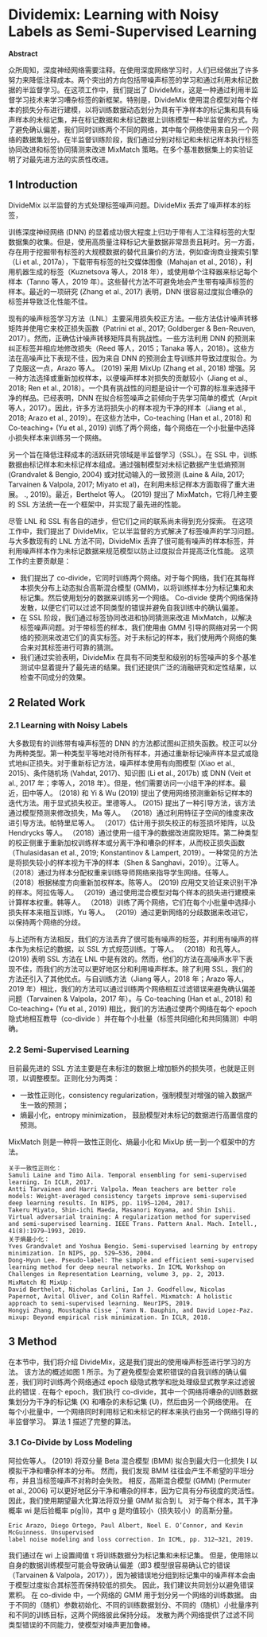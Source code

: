 # Dividemix: Learning with Noisy Labels as Semi-Supervised Learning

**Abstract**

众所周知，深度神经网络需要注释。在使用深度网络学习时，人们已经做出了许多努力来降低注释成本。两个突出的方向包括带噪声标签的学习和通过利用未标记数据的半监督学习。在这项工作中，我们提出了 DivideMix，这是一种通过利用半监督学习技术来学习嘈杂标签的新框架。特别是，DivideMix 使用混合模型对每个样本的损失分布进行建模，以将训练数据动态划分为具有干净样本的标记集和具有噪声样本的未标记集，并在标记数据和未标记数据上训练模型一种半监督的方式。为了避免确认偏差，我们同时训练两个不同的网络，其中每个网络使用来自另一个网络的数据集划分。在半监督训练阶段，我们通过分别对标记和未标记样本执行标签协同改进和标签协同猜测来改进 MixMatch 策略。在多个基准数据集上的实验证明了对最先进方法的实质性改进。

## 1 Introduction

DivideMix 以半监督的方式处理标签噪声问题。DivideMix 丢弃了噪声样本的标签，

训练深度神经网络 (DNN) 的显着成功很大程度上归功于带有人工注释标签的大型数据集的收集。但是，使用高质量注释标记大量数据非常昂贵且耗时。另一方面，存在用于挖掘带有标签的大规模数据的替代且廉价的方法，例如查询商业搜索引擎（Li et al., 2017a），下载带有标签的社交媒体图像（Mahajan et al., 2018），利用机器生成的标签（Kuznetsova 等人，2018 年），或使用单个注释器来标记每个样本（Tanno 等人，2019 年）。这些替代方法不可避免地会产生带有噪声标签的样本。最近的一项研究 (Zhang et al., 2017) 表明，DNN 很容易过度拟合嘈杂的标签并导致泛化性能不佳。

现有的噪声标签学习方法（LNL）主要采用损失校正方法。一些方法估计噪声转移矩阵并使用它来校正损失函数（Patrini et al., 2017; Goldberger & Ben-Reuven, 2017）。然而，正确估计噪声转移矩阵具有挑战性。一些方法利用 DNN 的预测来纠正标签并相应地修改损失（Reed 等人，2015；Tanaka 等人，2018）。这些方法在高噪声比下表现不佳，因为来自 DNN 的预测会主导训练并导致过度拟合。为了克服这一点，Arazo 等人。 (2019) 采用 MixUp (Zhang et al., 2018) 增强。另一种方法选择或重新加权样本，以便噪声样本对损失的贡献较小（Jiang et al., 2018; Ren et al., 2018）。一个具有挑战性的问题是设计一个可靠的标准来选择干净的样品。已经表明，DNN 在拟合标签噪声之前倾向于先学习简单的模式（Arpit 等人，2017）。因此，许多方法将损失小的样本视为干净的样本（Jiang et al., 2018; Arazo et al., 2019）。在这些方法中，Co-teaching (Han et al., 2018) 和 Co-teaching+ (Yu et al., 2019) 训练了两个网络，每个网络在一个小批量中选择小损失样本来训练另一个网络。

另一个旨在降低注释成本的活跃研究领域是半监督学习（SSL）。在 SSL 中，训练数据由标记样本和未标记样本组成。通过强制模型对未标记数据产生低熵预测 (Grandvalet & Bengio, 2004) 或对扰动输入的一致预测 (Laine & Aila, 2017; Tarvainen & Valpola, 2017; Miyato et al)，在利用未标记样本方面取得了重大进展。 ., 2019)。最近，Berthelot 等人。 (2019) 提出了 MixMatch，它将几种主要的 SSL 方法统一在一个框架中，并实现了最先进的性能。

尽管 LNL 和 SSL 有各自的进步，但它们之间的联系尚未得到充分探索。 在这项工作中，我们提出了 DivideMix，它以半监督的方式解决了标签噪声的学习问题。 与大多数现有的 LNL 方法不同，DivideMix 丢弃了很可能有噪声的样本标签，并利用噪声样本作为未标记数据来规范模型以防止过度拟合并提高泛化性能。 这项工作的主要贡献是：

* 我们提出了 co-divide，它同时训练两个网络。对于每个网络，我们在其每样本损失分布上动态拟合高斯混合模型 (GMM)，以将训练样本分为标记集和未标记集。然后使用划分的数据来训练另一个网络。 Co-divide 使两个网络保持发散，以便它们可以过滤不同类型的错误并避免自我训练中的确认偏差。
* 在 SSL 阶段，我们通过标签协同改进和协同猜测来改进 MixMatch，以解决标签噪声问题。对于带标签的样本，我们使用由 GMM 引导的网络对另一个网络的预测来改进它们的真实标签。对于未标记的样本，我们使用两个网络的集合来对其标签进行可靠的猜测。
* 我们通过实验表明，DivideMix 在具有不同类型和级别的标签噪声的多个基准测试中显着提升了最先进的结果。我们还提供广泛的消融研究和定性结果，以检查不同成分的效果。

## 2 Related Work

### 2.1 Learning with Noisy Labels

大多数现有的训练带有噪声标签的 DNN 的方法都试图纠正损失函数。校正可以分为两种类型。第一种类型平等地对待所有样本，并通过重新标记噪声样本显式或隐式地纠正损失。对于重新标记方法，噪声样本使用有向图模型 (Xiao et al., 2015)、条件随机场 (Vahdat, 2017)、知识图 (Li et al., 2017b) 或 DNN (Veit et al., 2017 年；李等人，2018 年）。但是，他们需要访问一小组干净的样本。最近，田中等人。 (2018) 和 Yi & Wu (2019) 提出了使用网络预测重新标记样本的迭代方法。用于显式损失校正。里德等人。 (2015) 提出了一种引导方法，该方法通过模型预测来修改损失，Ma 等人。 （2018）通过利用特征子空间的维度来改进引导方法。帕特里尼等人。 （2017）估计用于损失校正的标签损坏矩阵，以及 Hendrycks 等人。 （2018）通过使用一组干净的数据改进腐败矩阵。第二种类型的校正侧重于重新加权训练样本或分离干净和嘈杂的样本，从而校正损失函数（Thulasidasan et al., 2019; Konstantinov & Lampert, 2019）。一种常见的方法是将损失较小的样本视为干净的样本（Shen & Sanghavi，2019）。江等人。 （2018）通过为样本分配权重来训练导师网络来指导学生网络。任等人。 （2018）根据梯度方向重新加权样本。陈等人。 (2019) 应用交叉验证来识别干净的样本。阿拉佐等人。 （2019）通过使用混合模型对每个样本的损失进行建模来计算样本权重。韩等人。 （2018）训练了两个网络，它们在每个小批量中选择小损失样本来相互训练，Yu 等人。 （2019）通过更新网络的分歧数据来改进它，以保持两个网络的分歧。

与上述所有方法相反，我们的方法丢弃了很可能有噪声的标签，并利用有噪声的样本作为未标记的数据，以 SSL 方式规范训练。丁等人。 （2018）和孔等人。 (2019) 表明 SSL 方法在 LNL 中是有效的。然而，他们的方法在高噪声水平下表现不佳，而我们的方法可以更好地区分和利用噪声样本。除了利用 SSL，我们的方法还引入了其他优点。与自训练方法（Jiang 等人，2018 年；Arazo 等人，2019 年）相比，我们的方法可以通过训练两个网络相互过滤错误来避免确认偏差问题（Tarvainen & Valpola，2017 年）。与 Co-teaching (Han et al., 2018) 和 Co-teaching+ (Yu et al., 2019) 相比，我们的方法通过使两个网络在每个 epoch 隐式地相互教导（co-divide ）并在每个小批量（标签共同细化和共同猜测）中明确。

### 2.2 Semi-Supervised Learning

目前最先进的 SSL 方法主要是在未标注的数据上增加额外的损失项，也就是正则项，以调整模型。正则化分为两类：

* 一致性正则化，consistency regularization，强制模型对增强的输入数据产生一致的预测；
* 熵最小化，entropy minimization， 鼓励模型对未标记的数据进行高置信度的预测。

MixMatch 则是一种将一致性正则化、熵最小化和 MixUp 统一到一个框架中的方法。

```
关于一致性正则化：
Samuli Laine and Timo Aila. Temporal ensembling for semi-supervised learning. In ICLR, 2017.
Antti Tarvainen and Harri Valpola. Mean teachers are better role models: Weight-averaged consistency targets improve semi-supervised deep learning results. In NIPS, pp. 1195–1204, 2017.
Takeru Miyato, Shin-ichi Maeda, Masanori Koyama, and Shin Ishii. Virtual adversarial training: A regularization method for supervised and semi-supervised learning. IEEE Trans. Pattern Anal. Mach. Intell., 41(8):1979–1993, 2019.
关于熵最小化：
Yves Grandvalet and Yoshua Bengio. Semi-supervised learning by entropy minimization. In NIPS, pp. 529–536, 2004.
Dong-Hyun Lee. Pseudo-label: The simple and efficient semi-supervised learning method for deep neural networks. In ICML Workshop on Challenges in Representation Learning, volume 3, pp. 2, 2013.
MixMatch 和 MixUp：
David Berthelot, Nicholas Carlini, Ian J. Goodfellow, Nicolas Papernot, Avital Oliver, and Colin Raffel. Mixmatch: A holistic approach to semi-supervised learning. NeurIPS, 2019.
Hongyi Zhang, Moustapha Cisse ́, Yann N. Dauphin, and David Lopez-Paz. mixup: Beyond empirical risk minimization. In ICLR, 2018.
```

## 3 Method

在本节中，我们将介绍 DivideMix，这是我们提出的使用噪声标签进行学习的方法。 该方法的概述如图 1 所示。为了避免模型会累积错误的自我训练的确认偏差，我们同时训练两个网络通过 epoch 级隐式教学和批处理级显式教学来过滤彼此的错误 . 在每个 epoch，我们执行 co-divide，其中一个网络将嘈杂的训练数据集划分为干净的标记集 (X) 和嘈杂的未标记集 (U)，然后由另一个网络使用。 在每个小批量中，一个网络同时利用标记和未标记的样本来执行由另一个网络引导的半监督学习。 算法 1 描述了完整的算法。

### 3.1 Co-Divide by Loss Modeling

阿拉佐等人。 (2019) 将双分量 Beta 混合模型 (BMM) 拟合到最大归一化损失 l 以模拟干净和嘈杂样本的分布。 然而，我们发现 BMM 往往会产生不希望的平坦分布，并且当标签噪声不对称时会失败。 相反，高斯混合模型 (GMM) (Permuter et al., 2006) 可以更好地区分干净和嘈杂的样本，因为它具有分布锐度的灵活性。 因此，我们使用期望最大化算法将双分量 GMM 拟合到 l。 对于每个样本，其干净概率 wi 是后验概率 p(g|li)，其中 g 是均值较小（损失较小）的高斯分量。

```
Eric Arazo, Diego Ortego, Paul Albert, Noel E. O’Connor, and Kevin McGuinness. Unsupervised
label noise modeling and loss correction. In ICML, pp. 312–321, 2019.
```

我们通过在 wi 上设置阈值 τ 将训练数据分为标记集和未标记集。 但是，使用除以自身的数据训练模型可能会导致确认偏差（即3 模型很容易确认它的错误（Tarvainen & Valpola，2017）），因为被错误地分组到标记集中的噪声样本会由于模型过度拟合其标签而保持较低的损失。 因此，我们建议共同划分以避免错误累积。 在 co-divide 中，一个网络的 GMM 用于划分另一个网络的训练数据。 由于不同的（随机）参数初始化、不同的训练数据划分、不同的（随机）小批量序列和不同的训练目标，这两个网络彼此保持分歧。 发散为两个网络提供了过滤不同类型错误的不同能力，使模型对噪声更加鲁棒。

















